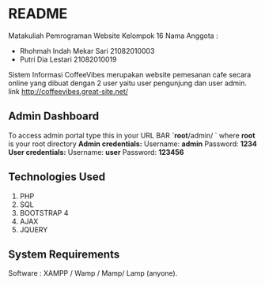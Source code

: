 # README
Matakuliah Pemrograman Website
Kelompok 16
Nama Anggota : 
- Rhohmah Indah Mekar Sari  21082010003 
- Putri Dia Lestari         21082010019

Sistem Informasi CoffeeVibes merupakan website pemesanan cafe secara online yang dibuat dengan 2 user yaitu user pengunjung dan user admin.
link http://coffeevibes.great-site.net/ 

## Admin Dashboard
To access admin portal type this in your URL BAR **\`root**/admin/ \`  where **root** is your root directory
**Admin credentials:** Username: **admin** Password: **1234**
**User credentials:** Username: **user** Password: **123456**

## Technologies Used
1. PHP
2. SQL
3. BOOTSTRAP 4
4. AJAX
5. JQUERY

## System Requirements
Software : XAMPP / Wamp / Mamp/ Lamp \(anyone\).
